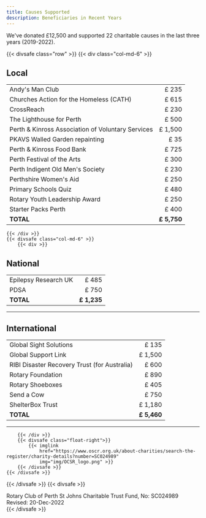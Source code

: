 ```yaml
---
title: Causes Supported
description: Beneficiaries in Recent Years
---
```

We've donated £12,500 and supported 22 charitable causes in the last three years (2019-2022).

{{< divsafe class="row" >}}
	{{< div class="col-md-6" >}}

## Local
| | |
| --- | ---: |
| Andy's Man Club | £ 235 |
| Churches Action for the Homeless (CATH) | £ 615 |
| CrossReach | £ 230 |
| The Lighthouse for Perth | £ 500 |
| Perth &amp; Kinross Association of Voluntary Services | £ 1,500 |
| PKAVS Walled Garden repainting | £ 35 |
| Perth &amp; Kinross Food Bank | £ 725 |
| Perth Festival of the Arts | £ 300 |
| Perth Indigent Old Men's Society | £ 230 |
| Perthshire Women's Aid | £ 250 |
| Primary Schools Quiz | £ 480 |
| Rotary Youth Leadership Award | £ 250 |
| Starter Packs Perth | £ 400 |
| **TOTAL** | **£ 5,750** |

	{{< /div >}}
	{{< divsafe class="col-md-6" >}}
		{{< div >}}

## National
| | |
| --- | ---: |
| Epilepsy Research UK | £ 485 |
| PDSA | £ 750 |
| **TOTAL** | **£ 1,235** |
___

## International
| | |
| --- | ---: |
| Global Sight Solutions | £ 135 |
| Global Support Link | £ 1,500 |
| RIBI Disaster Recovery Trust (for Australia) | £ 600 |
| Rotary Foundation | £ 890 |
| Rotary Shoeboxes | £ 405 |
| Send a Cow | £ 750 |
| ShelterBox Trust | £ 1,180 |
| **TOTAL** | **£ 5,460** |
___
		{{< /div >}}
		{{< divsafe class="float-right">}}
			{{< imglink
				href="https://www.oscr.org.uk/about-charities/search-the-register/charity-details?number=SC024989"
				img="img/OCSR_logo.png" >}}
		{{< /divsafe >}}
	{{< /divsafe >}}

{{< /divsafe >}}
{{< divsafe >}}	
    <footer>
    	<div class="container bg-light mt-3">
			<span class="small">Rotary Club of Perth St Johns Charitable Trust Fund, No: SC024989</span>
			<span class="small float-right">Revised: 20-Dec-2022</span>
    	</div>
    </footer>
{{< /divsafe >}}
